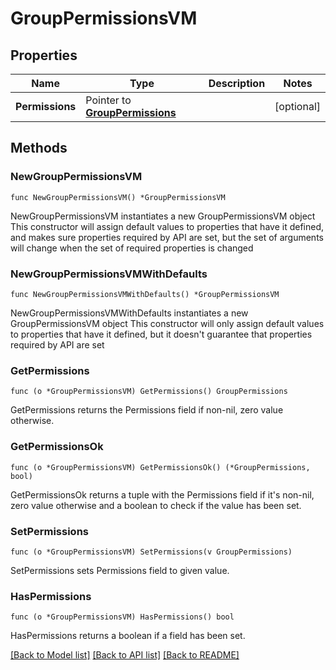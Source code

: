 # GroupPermissionsVM

## Properties

Name | Type | Description | Notes
------------ | ------------- | ------------- | -------------
**Permissions** | Pointer to [**GroupPermissions**](GroupPermissions.md) |  | [optional] 

## Methods

### NewGroupPermissionsVM

`func NewGroupPermissionsVM() *GroupPermissionsVM`

NewGroupPermissionsVM instantiates a new GroupPermissionsVM object
This constructor will assign default values to properties that have it defined,
and makes sure properties required by API are set, but the set of arguments
will change when the set of required properties is changed

### NewGroupPermissionsVMWithDefaults

`func NewGroupPermissionsVMWithDefaults() *GroupPermissionsVM`

NewGroupPermissionsVMWithDefaults instantiates a new GroupPermissionsVM object
This constructor will only assign default values to properties that have it defined,
but it doesn't guarantee that properties required by API are set

### GetPermissions

`func (o *GroupPermissionsVM) GetPermissions() GroupPermissions`

GetPermissions returns the Permissions field if non-nil, zero value otherwise.

### GetPermissionsOk

`func (o *GroupPermissionsVM) GetPermissionsOk() (*GroupPermissions, bool)`

GetPermissionsOk returns a tuple with the Permissions field if it's non-nil, zero value otherwise
and a boolean to check if the value has been set.

### SetPermissions

`func (o *GroupPermissionsVM) SetPermissions(v GroupPermissions)`

SetPermissions sets Permissions field to given value.

### HasPermissions

`func (o *GroupPermissionsVM) HasPermissions() bool`

HasPermissions returns a boolean if a field has been set.


[[Back to Model list]](../README.md#documentation-for-models) [[Back to API list]](../README.md#documentation-for-api-endpoints) [[Back to README]](../README.md)


